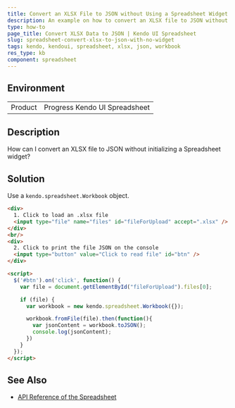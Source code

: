 ```yaml
---
title: Convert an XLSX File to JSON without Using a Spreadsheet Widget
description: An example on how to convert an XLSX file to JSON without initializing a Kendo UI Spreadsheet widget.
type: how-to
page_title: Convert XLSX Data to JSON | Kendo UI Spreadsheet
slug: spreadsheet-convert-xlsx-to-json-with-no-widget
tags: kendo, kendoui, spreadsheet, xlsx, json, workbook
res_type: kb
component: spreadsheet
---
```


## Environment

<table>
 <tr>
  <td>Product</td>
  <td>Progress Kendo UI Spreadsheet</td>
 </tr>
</table>


## Description

How can I convert an XLSX file to JSON without initializing a Spreadsheet widget?

## Solution

Use a `kendo.spreadsheet.Workbook` object.

```html
<div>
  1. Click to load an .xlsx file
  <input type="file" name="files" id="fileForUpload" accept=".xlsx" />
</div>
<br/>
<div>
  2. Click to print the file JSON on the console
  <input type="button" value="Click tо read file" id="btn" />
</div>

<script>
  $('#btn').on('click', function() {
    var file = document.getElementById("fileForUpload").files[0];

    if (file) {
      var workbook = new kendo.spreadsheet.Workbook({});

      workbook.fromFile(file).then(function(){
        var jsonContent = workbook.toJSON();
        console.log(jsonContent);
      })
    }
  });
</script>
```

## See Also

* [API Reference of the Spreadsheet](http://docs.telerik.com/kendo-ui/api/javascript/ui/spreadsheet)
